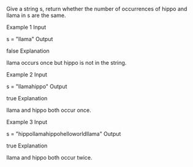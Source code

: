 Give a string s, return whether the number of occurrences of hippo and llama in s are the same.

Example 1
Input

s = "llama"
Output

false
Explanation

llama occurs once but hippo is not in the string.

Example 2
Input

s = "llamahippo"
Output

true
Explanation

llama and hippo both occur once.

Example 3
Input

s = "hippollamahippohelloworldllama"
Output

true
Explanation

llama and hippo both occur twice.